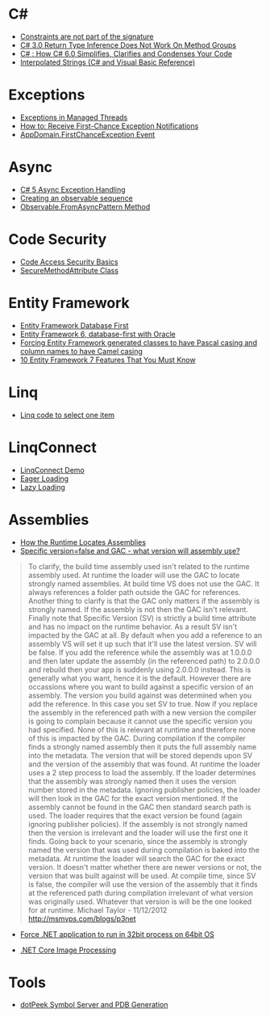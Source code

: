 # C#

* [Constraints are not part of the signature](https://blogs.msdn.microsoft.com/ericlippert/2009/12/10/constraints-are-not-part-of-the-signature/)
* [C# 3.0 Return Type Inference Does Not Work On Method Groups](https://blogs.msdn.microsoft.com/ericlippert/2007/11/05/c-3-0-return-type-inference-does-not-work-on-method-groups/)
* [C# : How C# 6.0 Simplifies, Clarifies and Condenses Your Code](https://msdn.microsoft.com/en-us/magazine/dn879355.aspx)
* [Interpolated Strings (C# and Visual Basic Reference)](https://msdn.microsoft.com/en-us/library/dn961160.aspx)

# Exceptions
* [Exceptions in Managed Threads](https://msdn.microsoft.com/en-us/library/ms228965(v=vs.110).aspx)
* [How to: Receive First-Chance Exception Notifications](https://msdn.microsoft.com/en-us/library/dd997368(v=vs.110).aspx)
* [AppDomain.FirstChanceException Event](https://msdn.microsoft.com/en-us/library/system.appdomain.firstchanceexception(v=vs.110).aspx)

# Async
* [C# 5 Async Exception Handling](http://www.interact-sw.co.uk/iangblog/2010/11/01/csharp5-async-exceptions)
* [Creating an observable sequence](http://www.introtorx.com/uat/content/v1.0.10621.0/04_CreatingObservableSequences.html)
* [Observable.FromAsyncPattern Method](https://msdn.microsoft.com/en-us/library/system.reactive.linq.observable.fromasyncpattern(v=vs.103).aspx)

# Code Security
* [Code Access Security Basics](https://msdn.microsoft.com/en-us/library/33tceax8.aspx)
* [SecureMethodAttribute Class](https://msdn.microsoft.com/en-us/library/system.enterpriseservices.securemethodattribute.aspx)

# Entity Framework
* [Entity Framework Database First](https://msdn.microsoft.com/en-us/library/jj206878(v=vs.113).aspx)
* [Entity Framework 6, database-first with Oracle](https://csharp.today/entity-framework-6-database-first-with-oracle/)
* [Forcing Entity Framework generated classes to have Pascal casing and column names to have Camel casing](https://stackoverflow.com/questions/15132067/forcing-entity-framework-generated-classes-to-have-pascal-casing-and-column-name)
* [10 Entity Framework 7 Features That You Must Know](http://www.c-sharpcorner.com/UploadFile/55d96a/10-entity-framework-7-features-that-you-must-know/)

# Linq
* [Linq code to select one item](https://stackoverflow.com/questions/7809745/linq-code-to-select-one-item)

# LinqConnect
* [LinqConnect Demo](https://www.devart.com/linqconnect/demo.html)
* [Eager Loading](https://www.devart.com/linqconnect/docs/EagerLoading.html)
* [Lazy Loading](https://www.devart.com/linqconnect/docs/LazyLoading.html)

# Assemblies
* [How the Runtime Locates Assemblies](https://msdn.microsoft.com/en-us/library/yx7xezcf(v=vs.110).aspx)
* [Specific version=false and GAC - what version will assembly use?](https://social.msdn.microsoft.com/Forums/en-US/3a344927-c24d-49dc-a025-47c7efc29ddd/specific-versionfalse-and-gac-what-version-will-assembly-use?forum=csharpide)
> To clarify, the build time assembly used isn't related to the runtime assembly used.  At runtime the loader will use the GAC to locate strongly named assemblies.  At build time VS does not use the GAC.  It always references a folder path outside the GAC for references.  Another thing to clarify is that the GAC only matters if the assembly is strongly named.  If the assembly is not then the GAC isn't relevant.  Finally note that Specific Version (SV) is strictly a build time attribute and has no impact on the runtime behavior.  As a result SV isn't impacted by the GAC at all.
> By default when you add a reference to an assembly VS will set it up such that it'll use the latest version.  SV will be false.  If you add the reference while the assembly was at 1.0.0.0 and then later update the assembly (in the referenced path) to 2.0.0.0 and rebuild then your app is suddenly using 2.0.0.0 instead.  This is generally what you want, hence it is the default. 
> However there are occassions where you want to build against a specific version of an assembly.  The version you build against was determined when you add the reference.  In this case you set SV to true.  Now if you replace the assembly in the referenced path with a new version the compiler is going to complain because it cannot use the specific version you had specified.
> None of this is relevant at runtime and therefore none of this is impacted by the GAC.  During compilation if the compiler finds a strongly named assembly then it puts the full assembly name into the metadata.  The version that will be stored depends upon SV and the version of the assembly that was found.  At runtime the loader uses a 2 step process to load the assembly.  If the loader determines that the assembly was strongly named then it uses the version number stored in the metadata.  Ignoring publisher policies, the loader will then look in the GAC for the exact version mentioned.  If the assembly cannot be found in the GAC then standard search path is used.  The loader requires that the exact version be found (again ignoring publisher policies).  If the assembly is not strongly named then the version is irrelevant and the loader will use the first one it finds.
> Going back to your scenario, since the assembly is strongly named the version that was used during compilation is baked into the metadata. At runtime the loader will search the GAC for the exact version.  It doesn't matter whether there are newer versions or not, the version that was built against will be used.  At compile time, since SV is false, the compiler will use the version of the assembly that it finds at the referenced path during compilation irrelevant of what version was originally used.  Whatever that version is will be the one looked for at runtime.
> Michael Taylor - 11/12/2012
> http://msmvps.com/blogs/p3net

* [Force .NET application to run in 32bit process on 64bit OS](https://lostechies.com/gabrielschenker/2009/10/21/force-net-application-to-run-in-32bit-process-on-64bit-os/)

* [.NET Core Image Processing](https://blogs.msdn.microsoft.com/dotnet/2017/01/19/net-core-image-processing/)

# Tools
* [dotPeek Symbol Server and PDB Generation](https://www.jetbrains.com/help/decompiler/2016.1/Symbol_Server_and_PDB_Generation.html)